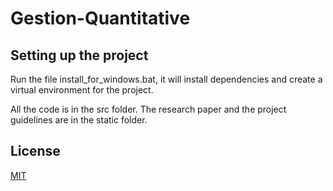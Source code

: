 # Gestion-Quantitative

##  Setting up the project

Run the file install_for_windows.bat, it will install dependencies and create a virtual environment for the project.

All the code is in the src folder. The research paper and the project guidelines are in the static folder.

## License

[MIT](https://choosealicense.com/licenses/mit/)
